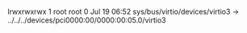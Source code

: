 lrwxrwxrwx 1 root root 0 Jul 19 06:52 sys/bus/virtio/devices/virtio3 -> ../../../devices/pci0000:00/0000:00:05.0/virtio3
